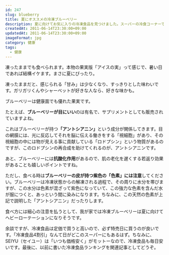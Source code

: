 ```yaml
---
id: 247
slug: blueberry
title: 夏にオススメの冷凍ブルーベリー
description: 夏に向けてお気に入りの冷凍食品を見つけました。スーパーの冷食コーナーでよく見かける「冷凍ブルーベリー」です。
createdAt: 2011-06-14T23:30:00+09:00
updatedAt: 2011-06-14T23:30:00+09:00
imageFormat: jpg
category: 健康
tags:
  - 健康
---
```


凍ったままでも食べられます。本物の果実版「アイスの実」って感じで、暑い日であれば結構イケます。まさに夏にぴったり。

<app-photo-image article-id="247" img-file-name="ice_blueberry.jpg" caption="冷凍ブルーベリー"></app-photo-image>

凍ったままだと、感じられる「甘み」は少なくなり、すっきりとした味わいです。ガリガリくんやシャーベットが好きな人なら、好きな味かも。

ブルーベリーは健康面でも優れた果実です。

たとえば、<strong>ブルーベリーが目にいい</strong>のは有名で、サプリメントとしても販売されていますよね。

これはブルーベリーが持つ<strong>「アントシアニン」</strong>という成分が関係してきます。目の網膜には、光に反応してそれを脳に伝える働きをする「視細胞」があり、その視細胞の中には物が見える事に貢献している「ロドプシン」という物質があるのですが、このロドプシンの再合成を助けてくれるのが、アントシアニンです。

あと、ブルーベリーには**抗酸化作用**があるので、<span class="line">肌の老化を遅くする若返り効果がある</span>ことも嬉しいポイントですね。

ただし、食べる時は**ブルーベリーの皮が持つ紫色の「色素」には注意**してください。ブルーベリーは冷凍状態からの解凍される過程で、その周りに水分を帯びますが、この水分は色素が混ざって紫色になっていて、この強力な色素を含んだ水が服につくと、あっという間に染みになります。ちなみに、この天然の色素が上記で説明した「アントシアニン」だったりします。

食べ方には細心の注意を払うとして、我が家では冷凍ブルーベリーは夏に向けてヘビーローテーションになりそうです。

余談ですが、冷凍食品は定価で買うと高いので、必ず特売日に買うのが良いです。「冷凍食品4割引」なんて日がどこのスーパーにもあるはず。ちなみに、SEIYU（セイユー）は「いつも価格安く」がモットーなので、冷凍食品も毎日安いです。最後に、以前に書いた冷凍食品ランキングを関連記事としてどうぞ。

<app-related-link id="112"></app-related-link>

